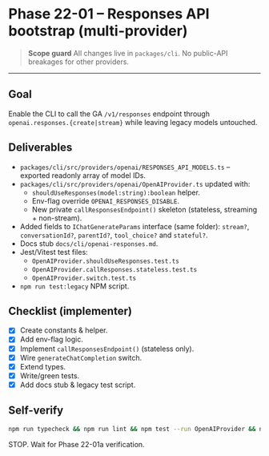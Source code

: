 # Phase 22-01 – Responses API bootstrap (multi-provider)

> **Scope guard** All changes live in `packages/cli`. No public-API breakages for other providers.

---

## Goal

Enable the CLI to call the GA `/v1/responses` endpoint through `openai.responses.{create|stream}` while leaving legacy models untouched.

## Deliverables

- `packages/cli/src/providers/openai/RESPONSES_API_MODELS.ts` – exported readonly array of model IDs.
- `packages/cli/src/providers/openai/OpenAIProvider.ts` updated with:
  - `shouldUseResponses(model:string):boolean` helper.
  - Env-flag override `OPENAI_RESPONSES_DISABLE`.
  - New private `callResponsesEndpoint()` skeleton (stateless, streaming + non-stream).
- Added fields to `IChatGenerateParams` interface (same folder): `stream?`, `conversationId?`, `parentId?`, `tool_choice?` and `stateful?`.
- Docs stub `docs/cli/openai-responses.md`.
- Jest/Vitest test files:
  - `OpenAIProvider.shouldUseResponses.test.ts`
  - `OpenAIProvider.callResponses.stateless.test.ts`
  - `OpenAIProvider.switch.test.ts`
- `npm run test:legacy` NPM script.

## Checklist (implementer)

- [x] Create constants & helper.
- [x] Add env-flag logic.
- [x] Implement `callResponsesEndpoint()` (stateless only).
- [x] Wire `generateChatCompletion` switch.
- [x] Extend types.
- [x] Write/green tests.
- [x] Add docs stub & legacy test script.

## Self-verify

```bash
npm run typecheck && npm run lint && npm test --run OpenAIProvider && npm run test:legacy
```

STOP. Wait for Phase 22-01a verification.
